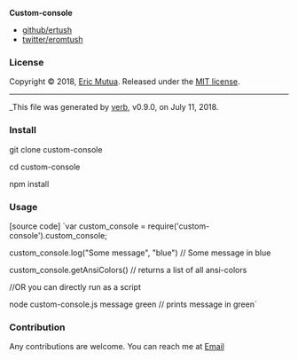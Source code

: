 **Custom-console**

* [github/ertush](https://github.com/ertush)
* [twitter/eromtush](http://twitter.com/eromtush)

### License

Copyright © 2018, [Eric Mutua](https://github.com/ertush).
Released under the [MIT license](https://github.com/ertush/custom-console/blob/master/LICENSE).

***
_This file was generated by [verb](https://github.com/verbose/verb), v0.9.0, on July 11, 2018.

### Install

git clone custom-console

cd custom-console

npm install

### Usage
[source code]
`var custom_console = require('custom-console').custom_console;

custom_console.log("Some message", "blue") // Some message in blue

custom_console.getAnsiColors() // returns a list of all ansi-colors

//OR you can directly run as a script

node custom-console.js message green // prints message in green`

### Contribution

Any contributions are welcome. You can reach me at [Email](eromtush@gmail.com)

